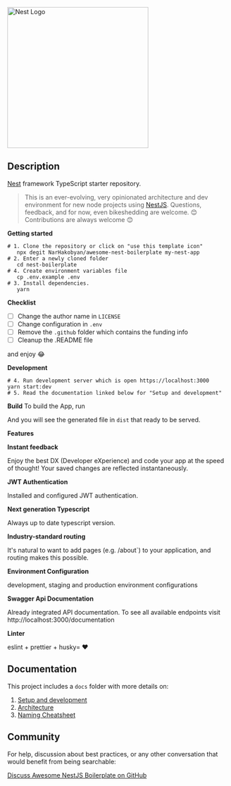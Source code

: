 <p  align="center">

<a  href="http://nestjs.com/"  target="blank"><img  src="https://nestjs.com/img/logo_text.svg"  width="320"  alt="Nest Logo"  /></a>

</p>

[circleci-image]: https://img.shields.io/circleci/build/github/nestjs/nest/master?token=abc123def456
[circleci-url]: https://circleci.com/gh/nestjs/nest

## Description

[Nest](https://github.com/nestjs/nest) framework TypeScript starter repository.

> This is an ever-evolving, very opinionated architecture and dev environment for new node projects using [NestJS](https://nestjs.com/). Questions, feedback, and for now, even bikeshedding are welcome. 😊
> Contributions are always welcome 😊

**Getting started**

    # 1. Clone the repository or click on "use this template icon"
       npx degit NarHakobyan/awesome-nest-boilerplate my-nest-app
    # 2. Enter a newly cloned folder
       cd nest-boilerplate
    # 4. Create environment variables file
       cp .env.example .env
    # 3. Install dependencies.
       yarn

**Checklist**

- [ ] Change the author name in `LICENSE`
- [ ] Change configuration in `.env`
- [ ] Remove the `.github` folder which contains the funding info
- [ ] Cleanup the .README file

and enjoy 😂

**Development**

    # 4. Run development server which is open https://localhost:3000
    yarn start:dev
    # 5. Read the documentation linked below for "Setup and development"

**Build**
To build the App, run

And you will see the generated file in `dist` that ready to be served.

**Features**

**Instant feedback**

Enjoy the best DX (Developer eXperience) and code your app at the speed of thought! Your saved changes are reflected instantaneously.

**JWT Authentication**

Installed and configured JWT authentication.

**Next generation Typescript**

Always up to date typescript version.

**Industry-standard routing**

It's natural to want to add pages (e.g. /about`) to your application, and routing makes this possible.

**Environment Configuration**

development, staging and production environment configurations

**Swagger Api Documentation**

Already integrated API documentation. To see all available endpoints visit http://localhost:3000/documentation

**Linter**

eslint + prettier + husky= ❤️

## Documentation

This project includes a `docs` folder with more details on:

1.  [Setup and development](https://narhakobyan.github.io/awesome-nest-boilerplate/docs/development.html#first-time-setup)
2.  [Architecture](https://narhakobyan.github.io/awesome-nest-boilerplate/docs/architecture.html)
3.  [Naming Cheatsheet](https://narhakobyan.github.io/awesome-nest-boilerplate/docs/naming-cheatsheet.html)

## [](https://github.com/NarHakobyan/awesome-nest-boilerplate#community)Community

For help, discussion about best practices, or any other conversation that would benefit from being searchable:

[Discuss Awesome NestJS Boilerplate on GitHub](https://github.com/NarHakobyan/awesome-nest-boilerplate/discussions)
